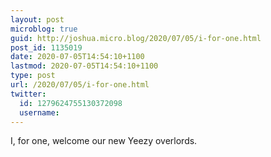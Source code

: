 ```yaml
---
layout: post
microblog: true
guid: http://joshua.micro.blog/2020/07/05/i-for-one.html
post_id: 1135019
date: 2020-07-05T14:54:10+1100
lastmod: 2020-07-05T14:54:10+1100
type: post
url: /2020/07/05/i-for-one.html
twitter:
  id: 1279624755130372098
  username: 
---
```

I, for one, welcome our new Yeezy overlords.
